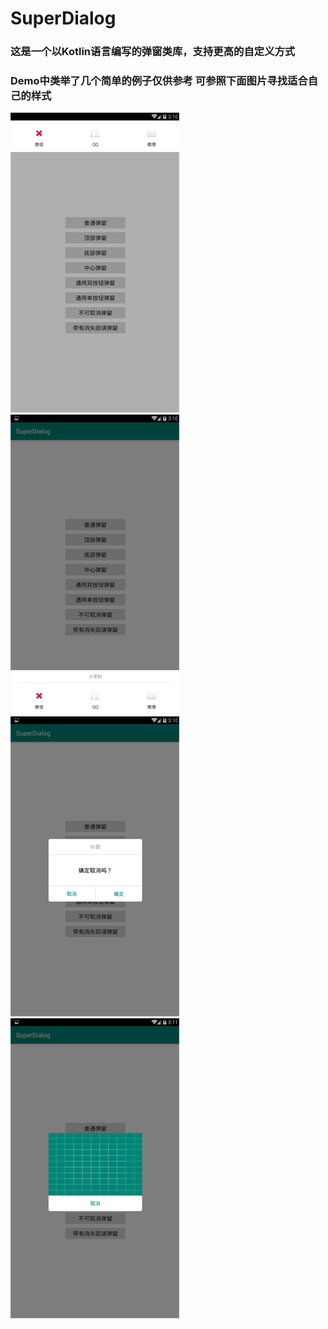 # SuperDialog

### 这是一个以Kotlin语言编写的弹窗类库，支持更高的自定义方式

### Demo中类举了几个简单的例子仅供参考 可参照下面图片寻找适合自己的样式

![顶部弹窗](https://github.com/ZapFIVE/SuperDialog/raw/master/img/Screenshot_2018-12-20-15-10-35.png)![底部弹窗](https://github.com/ZapFIVE/SuperDialog/raw/master/img/Screenshot_2018-12-20-15-10-41.png)![双选项弹窗](https://github.com/ZapFIVE/SuperDialog/raw/master/img/Screenshot_2018-12-20-15-10-55.png)![但选项弹窗](https://github.com/ZapFIVE/SuperDialog/raw/master/img/Screenshot_2018-12-20-15-11-02.png)

<!-- <img width="270" height="480" src="https://github.com/ZapFIVE/SuperDialog/raw/master/img/Screenshot_2018-12-20-15-10-35.png" alt="顶部弹窗">
<img width="270" height="480" src="https://github.com/ZapFIVE/SuperDialog/raw/master/img/Screenshot_2018-12-20-15-10-41.png" alt="底部弹窗">
<img width="270" height="480" src="https://github.com/ZapFIVE/SuperDialog/raw/master/img/Screenshot_2018-12-20-15-10-55.png" alt="双选项弹窗">
<img width="270" height="480" src="https://github.com/ZapFIVE/SuperDialog/raw/master/img/Screenshot_2018-12-20-15-11-02.png" alt="但选项弹窗"> -->
